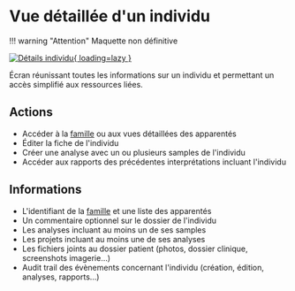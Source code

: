 # Vue détaillée d'un individu

!!! warning "Attention"
    Maquette non définitive

[![Détails individu](/images/mockup/details-person.jpg){ loading=lazy }](/images/mockup/details-person.jpg)

Écran réunissant toutes les informations sur un individu et permettant un accès simplifié aux ressources liées.

## Actions

- Accéder à la [famille](./details-family.md) ou aux vues détaillées des apparentés
- Éditer la fiche de l'individu
- Créer une analyse avec un ou plusieurs samples de l'individu
- Accéder aux rapports des précédentes interprétations incluant l'individu

## Informations

- L'identifiant de la [famille](./details-family.md) et une liste des apparentés
- Un commentaire optionnel sur le dossier de l'individu
- Les analyses incluant au moins un de ses samples
- Les projets incluant au moins une de ses analyses
- Les fichiers joints au dossier patient (photos, dossier clinique, screenshots imagerie…)
- Audit trail des évènements concernant l'individu (création, édition, analyses, rapports…)
